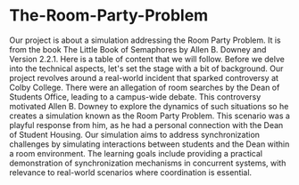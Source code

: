 # The-Room-Party-Problem
Our project is about a simulation addressing the Room Party Problem. It is from the book The Little Book of Semaphores by Allen B. Downey and Version 2.2.1.
Here is a table of content that we will follow. 
Before we delve into the technical aspects, let's set the stage with a bit of background. Our project revolves around a real-world incident that sparked controversy at Colby College. There were an allegation of room searches by the Dean of Students Office, leading to a campus-wide debate. 
This controversy motivated Allen B. Downey to explore the dynamics of such situations so he creates a simulation known as the Room Party Problem. This scenario was a playful response from him, as he had a personal connection with the Dean of Student Housing. 
Our simulation aims to address synchronization challenges by simulating interactions between students and the Dean within a room environment. The learning goals include providing a practical demonstration of synchronization mechanisms in concurrent systems, with relevance to real-world scenarios where coordination is essential.

